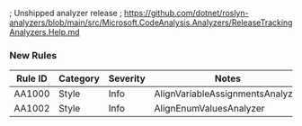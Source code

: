 ﻿; Unshipped analyzer release
; https://github.com/dotnet/roslyn-analyzers/blob/main/src/Microsoft.CodeAnalysis.Analyzers/ReleaseTrackingAnalyzers.Help.md

### New Rules

Rule ID | Category | Severity | Notes
--------|----------|----------|----------------------------------
AA1000  | Style    | Info     | AlignVariableAssignmentsAnalyzer
AA1002  | Style    | Info     | AlignEnumValuesAnalyzer